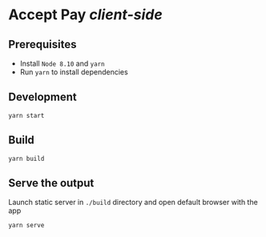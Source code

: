# Accept Pay _client-side_

## Prerequisites

*   Install `Node 8.10` and `yarn`
*   Run `yarn` to install dependencies

## Development

```
yarn start
```

## Build

```
yarn build
```

## Serve the output

Launch static server in `./build` directory and open default browser with the app

```
yarn serve
```
